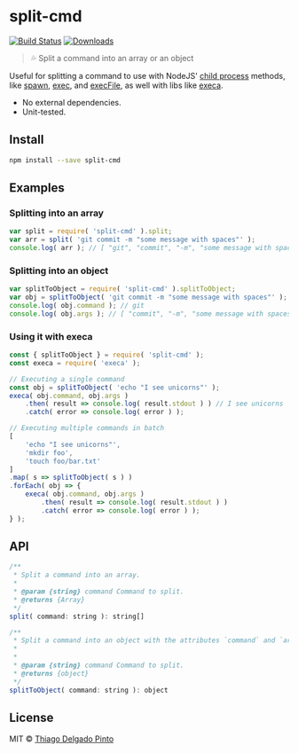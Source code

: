 # split-cmd

[![Build Status](https://travis-ci.org/thiagodp/split-cmd.svg?branch=master)](https://travis-ci.org/thiagodp/split-cmd)
[![Downloads](https://img.shields.io/npm/dt/split-cmd.svg)](https://npmjs.org/package/split-cmd)

> 💦 Split a command into an array or an object

Useful for splitting a command to use with NodeJS' [child process](https://nodejs.org/api/child_process.html) methods, like [spawn](https://nodejs.org/api/child_process.html#child_process_child_process_spawn_command_args_options), [exec](https://nodejs.org/api/child_process.html#child_process_child_process_exec_command_options_callback), and [execFile](https://nodejs.org/api/child_process.html#child_process_child_process_execfile_file_args_options_callback), as well with libs like [execa](https://github.com/sindresorhus/execa).

* No external dependencies.
* Unit-tested.


## Install

```bash
npm install --save split-cmd
```

## Examples

### Splitting into an array

```js
var split = require( 'split-cmd' ).split;
var arr = split( 'git commit -m "some message with spaces"' );
console.log( arr ); // [ "git", "commit", "-m", "some message with spaces" ]
```

### Splitting into an object

```js
var splitToObject = require( 'split-cmd' ).splitToObject;
var obj = splitToObject( 'git commit -m "some message with spaces"' );
console.log( obj.command ); // git
console.log( obj.args ); // [ "commit", "-m", "some message with spaces" ]
```

### Using it with execa

```js
const { splitToObject } = require( 'split-cmd' );
const execa = require( 'execa' );

// Executing a single command
const obj = splitToObject( 'echo "I see unicorns"' );
execa( obj.command, obj.args )
    .then( result => console.log( result.stdout ) ) // I see unicorns
    .catch( error => console.log( error ) );

// Executing multiple commands in batch
[
    'echo "I see unicorns"',
    'mkdir foo',
    'touch foo/bar.txt'
]
.map( s => splitToObject( s ) )
.forEach( obj => {
    execa( obj.command, obj.args )
        .then( result => console.log( result.stdout ) )
        .catch( error => console.log( error ) );
} );
```

## API

```js
/**
 * Split a command into an array.
 *
 * @param {string} command Command to split.
 * @returns {Array}
 */
split( command: string ): string[]

/**
 * Split a command into an object with the attributes `command` and `args`.
 *
 *
 * @param {string} command Command to split.
 * @returns {object}
 */
splitToObject( command: string ): object
```

## License

MIT © [Thiago Delgado Pinto](https://github.com/thiagodp)